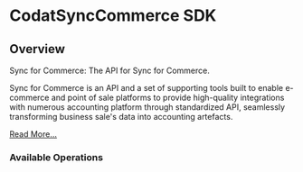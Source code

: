 # CodatSyncCommerce SDK

## Overview

Sync for Commerce: The API for Sync for Commerce. 

Sync for Commerce is an API and a set of supporting tools built to enable e-commerce and point of sale platforms to provide high-quality integrations with numerous accounting platform through standardized API, seamlessly transforming business sale's data into accounting artefacts.
  
[Read More...](https://docs.codat.io/commerce/overview)

<!-- Not seeing the end points you're expecting? We've reorganized our products, and you may be using a [different version of Sync for Commerce](https://docs.codat.io/sync-for-commerce-v1-api#/). -->

### Available Operations

